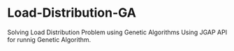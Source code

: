 Load-Distribution-GA
====================

Solving Load Distribution Problem using Genetic Algorithms
Using JGAP API for runnig Genetic Algorithm. 
